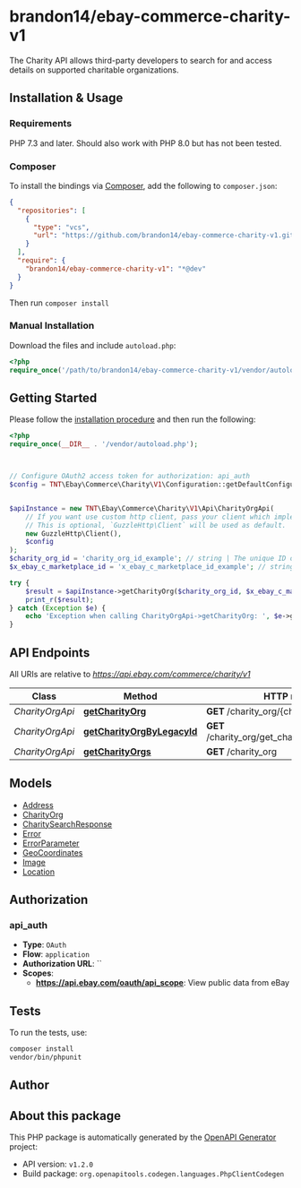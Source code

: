 # brandon14/ebay-commerce-charity-v1

The Charity API allows third-party developers to search for and access details on supported charitable organizations.


## Installation & Usage

### Requirements

PHP 7.3 and later.
Should also work with PHP 8.0 but has not been tested.

### Composer

To install the bindings via [Composer](https://getcomposer.org/), add the following to `composer.json`:

```json
{
  "repositories": [
    {
      "type": "vcs",
      "url": "https://github.com/brandon14/ebay-commerce-charity-v1.git"
    }
  ],
  "require": {
    "brandon14/ebay-commerce-charity-v1": "*@dev"
  }
}
```

Then run `composer install`

### Manual Installation

Download the files and include `autoload.php`:

```php
<?php
require_once('/path/to/brandon14/ebay-commerce-charity-v1/vendor/autoload.php');
```

## Getting Started

Please follow the [installation procedure](#installation--usage) and then run the following:

```php
<?php
require_once(__DIR__ . '/vendor/autoload.php');



// Configure OAuth2 access token for authorization: api_auth
$config = TNT\Ebay\Commerce\Charity\V1\Configuration::getDefaultConfiguration()->setAccessToken('YOUR_ACCESS_TOKEN');


$apiInstance = new TNT\Ebay\Commerce\Charity\V1\Api\CharityOrgApi(
    // If you want use custom http client, pass your client which implements `GuzzleHttp\ClientInterface`.
    // This is optional, `GuzzleHttp\Client` will be used as default.
    new GuzzleHttp\Client(),
    $config
);
$charity_org_id = 'charity_org_id_example'; // string | The unique ID of the charitable organization.
$x_ebay_c_marketplace_id = 'x_ebay_c_marketplace_id_example'; // string | A header used to specify the eBay marketplace ID.<br /><br /><b>Valid Values:</b> <code>EBAY_GB</code> and <code>EBAY_US</code>

try {
    $result = $apiInstance->getCharityOrg($charity_org_id, $x_ebay_c_marketplace_id);
    print_r($result);
} catch (Exception $e) {
    echo 'Exception when calling CharityOrgApi->getCharityOrg: ', $e->getMessage(), PHP_EOL;
}

```

## API Endpoints

All URIs are relative to *https://api.ebay.com/commerce/charity/v1*

Class | Method | HTTP request | Description
------------ | ------------- | ------------- | -------------
*CharityOrgApi* | [**getCharityOrg**](docs/Api/CharityOrgApi.md#getcharityorg) | **GET** /charity_org/{charity_org_id} | 
*CharityOrgApi* | [**getCharityOrgByLegacyId**](docs/Api/CharityOrgApi.md#getcharityorgbylegacyid) | **GET** /charity_org/get_charity_org_by_legacy_id | 
*CharityOrgApi* | [**getCharityOrgs**](docs/Api/CharityOrgApi.md#getcharityorgs) | **GET** /charity_org | 

## Models

- [Address](docs/Model/Address.md)
- [CharityOrg](docs/Model/CharityOrg.md)
- [CharitySearchResponse](docs/Model/CharitySearchResponse.md)
- [Error](docs/Model/Error.md)
- [ErrorParameter](docs/Model/ErrorParameter.md)
- [GeoCoordinates](docs/Model/GeoCoordinates.md)
- [Image](docs/Model/Image.md)
- [Location](docs/Model/Location.md)

## Authorization

### api_auth

- **Type**: `OAuth`
- **Flow**: `application`
- **Authorization URL**: ``
- **Scopes**: 
    - **https://api.ebay.com/oauth/api_scope**: View public data from eBay

## Tests

To run the tests, use:

```bash
composer install
vendor/bin/phpunit
```

## Author



## About this package

This PHP package is automatically generated by the [OpenAPI Generator](https://openapi-generator.tech) project:

- API version: `v1.2.0`
- Build package: `org.openapitools.codegen.languages.PhpClientCodegen`
